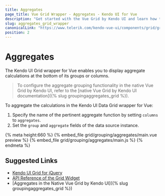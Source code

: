 ```yaml
---
title: Aggregates
page_title: Vue Grid Wrapper - Aggregates - Kendo UI for Vue
description: "Get started with the Vue Grid by Kendo UI and learn how to configure its aggregates functionality."
slug: aggregates_grid_wrapper
canonicalLink: "https://www.telerik.com/kendo-vue-ui/components/grid/grouping/grouping/"
position: 2
---
```


<div><WrapperBanner link="/kendo-vue-ui/components/grid/grouping/grouping"></WrapperBanner></div>

# Aggregates

The Kendo UI Grid wrapper for Vue enables you to display aggregate calculations at the bottom of its groups or columns.  

> To configure the aggregate grouping functionality in the native Vue Grid by Kendo UI, refer to the [native Vue Grid by Kendo UI documentation]({% slug groupingaggregates_grid %}).

To aggregate the calculations in the Kendo UI Data Grid wrapper for Vue:
1. Specify the name of the pertinent aggregate function by setting `columns` to `aggregates`.
1. Set the `group` and `aggregate` fields of the data source instance.

{% meta height:660 %}
{% embed_file grid/grouping/aggregates/main.vue preview %}
{% embed_file grid/grouping/aggregates/main.js %}
{% endmeta %}

## Suggested Links

* [Kendo UI Grid for jQuery](https://docs.telerik.com/kendo-ui/controls/data-management/grid/overview)
* [API Reference of the Grid Widget](https://docs.telerik.com/kendo-ui/api/javascript/ui/grid)
* [Aggregates in the Native Vue Grid by Kendo UI]({% slug groupingaggregates_grid %})
